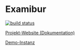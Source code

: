 # Examibur

[![build status](https://gitlab.com/engineering-projekt/examibur/badges/master/build.svg)](https://gitlab.com/engineering-projekt/examibur/commits/master)


[Projekt-Website (Dokumentation)](https://engineering-projekt.gitlab.io/examibur/)

[Demo-Instanz](https://examibur-demo.raphael.li/)
